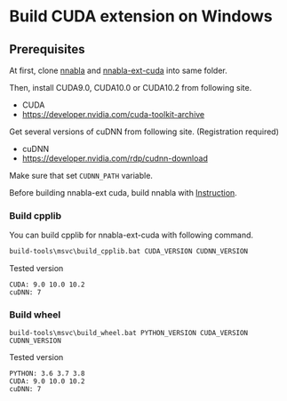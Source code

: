 # Build CUDA extension on Windows

## Prerequisites

At first, clone [nnabla](https://github.com/sony/nnabla) and [nnabla-ext-cuda](https://github.com/sony/nnabla-ext-cuda) into same folder.

Then, install CUDA9.0, CUDA10.0 or CUDA10.2 from following site.
- CUDA
 - https://developer.nvidia.com/cuda-toolkit-archive

Get several versions of cuDNN from following site. (Registration required)
- cuDNN
 - https://developer.nvidia.com/rdp/cudnn-download

Make sure that set `CUDNN_PATH` variable. 

Before building nnabla-ext cuda, build nnabla with [Instruction](https://github.com/sony/nnabla/blob/master/doc/build/build_windows.md).


### Build cpplib

You can build cpplib for nnabla-ext-cuda with following command.

``` cmd
build-tools\msvc\build_cpplib.bat CUDA_VERSION CUDNN_VERSION
```

Tested version

    CUDA: 9.0 10.0 10.2
    cuDNN: 7

### Build wheel
```
build-tools\msvc\build_wheel.bat PYTHON_VERSION CUDA_VERSION CUDNN_VERSION
```

Tested version

    PYTHON: 3.6 3.7 3.8
    CUDA: 9.0 10.0 10.2
    cuDNN: 7

